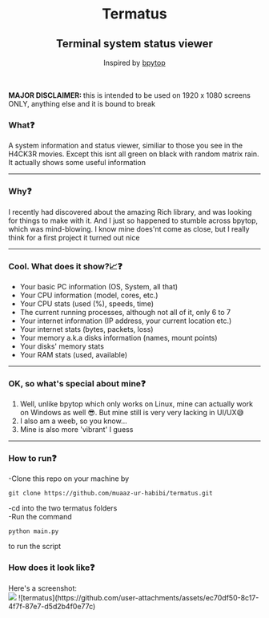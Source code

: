 <h1 align="center">Termatus</h1>
<h2 align="center">Terminal system status viewer</h2>

<p align="center">Inspired by <a href="https://github.com/aristocratos/bpytop">bpytop</a></p>
<br><br>
<b>MAJOR DISCLAIMER: </b>this is intended to be used on 1920 x 1080 screens ONLY, anything else and it is bound to break
<h3>What❓</h3>
A system information and status viewer, similiar to those you see in the H4CK3R movies. Except this isnt all green on black with random matrix rain. It actually shows some useful information
<hr>
<h3>Why❓</h3>
I recently had discovered about the amazing Rich library, and was looking for things to make with it. And I just so happened to stumble across bpytop, which was mind-blowing. I know mine does'nt come as close, but I really think for a first project it turned out nice
<hr>
<h3>Cool. What does it show?📈❓</h3>
<ul>
  <li>Your basic PC information (OS, System, all that)</li>
  <li>Your CPU information (model, cores, etc.)</li>
  <li>Your CPU stats (used (%), speeds, time)</li>
  <li>The current running processes, although not all of it, only 6 to 7</li>
  <li>Your internet information (IP address, your current location etc.)</li>
  <li>Your internet stats (bytes, packets, loss)</li>
  <li>Your memory a.k.a disks information (names, mount points)</li>
  <li>Your disks' memory stats</li>
  <li>Your RAM stats (used, available)</li>
</ul>
<hr>
<h3>OK, so what's special about mine❓</h3>
<ol>
  <li>Well, unlike bpytop which only works on Linux, mine can actually work on Windows as well 😎. But mine still is very very lacking in UI/UX😅<br></li>
  <li>I also am a weeb, so you know...</li>
  <li>Mine is also more 'vibrant' I guess</li>
</ol>
<hr>
<h3>How to run❓</h3>
<p>
  -Clone this repo on your machine by
  
  ```
  git clone https://github.com/muaaz-ur-habibi/termatus.git
  ```
  -cd into the two termatus folders<br>
  -Run the command

  ```
  python main.py
  ```
  to run the script<br>
</p>
<h3>How does it look like❓</h3>
Here's a screenshot:<br>
<img src="https://github.com/user-attachments/assets/ec70df50-8c17-4f7f-87e7-d5d2b4f0e77c">
![termatus](https://github.com/user-attachments/assets/ec70df50-8c17-4f7f-87e7-d5d2b4f0e77c)
